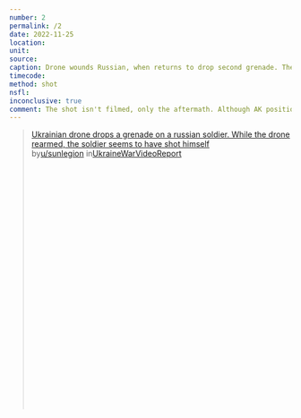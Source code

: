 ```yaml
---
number: 2
permalink: /2
date: 2022-11-25
location:
unit:
source: 
caption: Drone wounds Russian, when returns to drop second grenade. The Russian is dead and appears to have shot himself
timecode:
method: shot
nsfl:
inconclusive: true
comment: The shot isn't filmed, only the aftermath. Although AK position strongly suggests suicide it's hard to tell decisively.
---
```

<blockquote class="reddit-embed-bq" style="height:500px" data-embed-height="604"><a href="https://www.reddit.com/r/UkraineWarVideoReport/comments/z4e5js/ukrainian_drone_drops_a_grenade_on_a_russian/">Ukrainian drone drops a grenade on a russian soldier. While the drone rearmed, the soldier seems to have shot himself</a><br> by<a href="https://www.reddit.com/user/sunlegion/">u/sunlegion</a> in<a href="https://www.reddit.com/r/UkraineWarVideoReport/">UkraineWarVideoReport</a></blockquote><script async="" src="https://embed.reddit.com/widgets.js" charset="UTF-8"></script>